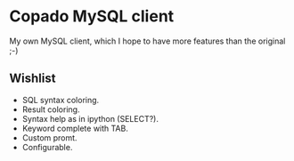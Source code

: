 Copado MySQL client
===================

My own MySQL client, which I hope to have more features than the original ;-)


Wishlist
--------

 - SQL syntax coloring.
 - Result coloring.
 - Syntax help as in ipython (SELECT?).
 - Keyword complete with TAB.
 - Custom promt.
 - Configurable.
